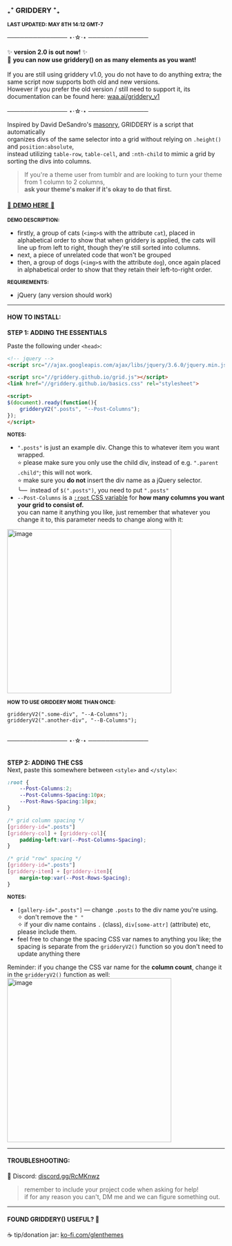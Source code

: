 ### ₊⁺ GRIDDERY ⁺₊

<sup>**LAST UPDATED: MAY 8TH 14:12 GMT-7**</sup>  

────────────── ⋆⋅☆⋅⋆ ──────────────  
\
✨ **version 2.0 is out now!** ✨  
🎉 **you can now use griddery() on __as many elements as you want__!**\
\
If you are still using griddery v1.0, you do not have to do anything extra; the same script now supports both old and new versions.  
However if you prefer the old version / still need to support it, its documentation can be found here: [waa.ai/griddery_v1](https://waa.ai/griddery_v1)\
\
────────────── ⋆⋅☆⋅⋆ ──────────────

Inspired by David DeSandro's [masonry](https://masonry.desandro.com/), GRIDDERY is a script that automatically  
organizes divs of the same selector into a grid without relying on `.height()` and `position:absolute`,  
instead utilizing `table-row`, `table-cell`, and `:nth-child` to mimic a grid by sorting the divs into columns.

> If you're a theme user from tumblr and are looking to turn your theme from 1 column to 2 columns,  
  **ask your theme's maker if it's okay to do that first.**

#### [🍹  DEMO HERE  🍹](https://jsfiddle.net/glenthemes/uw25aoc4/)  
<sup>**DEMO DESCRIPTION:**</sup>  
* firstly, a group of cats (`<img>`s with the attribute `cat`), placed in alphabetical order to show that when griddery is applied, the cats will line up from left to right, though they're still sorted into columns.
* next, a piece of unrelated code that won't be grouped
* then, a group of dogs (`<img>`s with the attribute `dog`), once again placed in alphabetical order to show that they retain their left-to-right order.

<sup>**REQUIREMENTS:**</sup>  
* jQuery (any version should work)

---

#### HOW TO INSTALL:

**STEP 1: ADDING THE ESSENTIALS**  

Paste the following under `<head>`:

```html
<!-- jquery -->
<script src="//ajax.googleapis.com/ajax/libs/jquery/3.6.0/jquery.min.js"></script>

<script src="//griddery.github.io/grid.js"></script>
<link href="//griddery.github.io/basics.css" rel="stylesheet">

<script>
$(document).ready(function(){
    gridderyV2(".posts", "--Post-Columns");
});
</script>
```
<sub>**NOTES:**</sub>  
* `".posts"` is just an example div. Change this to whatever item you want wrapped.  
  ⭐ please make sure you only use the child div, instead of e.g. `".parent .child"`; this will not work.  
  ⭐ make sure you **do not** insert the div name as a jQuery selector.  
  ╰— instead of `$(".posts")`, you need to put `".posts"`
* `--Post-Columns` is a [`:root` CSS variable](https://codeburst.io/css-variables-explained-with-5-examples-84adaffaa5bd) for **how many columns you want your grid to consist of.**  
  you can name it anything you like, just remember that whatever you change it to, this parameter needs to change along with it:
  
<img width="380" alt="image" src="https://user-images.githubusercontent.com/97827977/167314312-842a2fe1-252e-4b28-b88b-4a5bb5e9d0a8.png">

<sup>**HOW TO USE GRIDDERY MORE THAN ONCE:**</sup>
```
gridderyV2(".some-div", "--A-Columns");
gridderyV2(".another-div", "--B-Columns");
```
\
────────────── ⋆⋅☆⋅⋆ ──────────────\
\
\
**STEP 2: ADDING THE CSS**  
Next, paste this somewhere between `<style>` and `</style>`:

```css
:root {
    --Post-Columns:2;
    --Post-Columns-Spacing:10px;
    --Post-Rows-Spacing:10px;
}

/* grid column spacing */
[griddery-id=".posts"]
[griddery-col] + [griddery-col]{
    padding-left:var(--Post-Columns-Spacing);
}

/* grid "row" spacing */
[griddery-id=".posts"]
[griddery-item] + [griddery-item]{
    margin-top:var(--Post-Rows-Spacing);
}
```

<sub>**NOTES:**</sub>  
* `[gallery-id=".posts"]` — change `.posts` to the div name you're using.  
  ✧ don't remove the `" "`  
  ✧ if your div name contains `.` (class), `div[some-attr]` (attribute) etc, please include them.
* feel free to change the spacing CSS var names to anything you like;  the spacing is separate from the `gridderyV2()` function so you don't need to update anything there

Reminder: if you change the CSS var name for the **column count**, change it in the `gridderyV2()` function as well:
<img width="380" alt="image" src="https://user-images.githubusercontent.com/97827977/167314312-842a2fe1-252e-4b28-b88b-4a5bb5e9d0a8.png">

---

#### TROUBLESHOOTING:
💌 Discord: [discord.gg/RcMKnwz](https://discord.gg/RcMKnwz)
  > remember to include your project code when asking for help!  
    if for any reason you can't, DM me and we can figure something out.
    
---

#### FOUND GRIDDERY() USEFUL? 💖
☕ tip/donation jar: [ko-fi.com/glenthemes](https://ko-fi.com/glenthemes)
